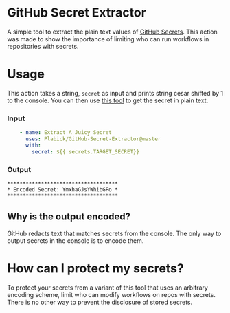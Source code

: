 # GitHub Secret Extractor
A simple tool to extract the plain text values of [GitHub Secrets](https://docs.github.com/en/actions/security-guides/encrypted-secrets). This action was made to show the importance of limiting who can run workflows in repositories with secrets. 
# Usage
This action takes a string, `secret` as input and prints string cesar shifted by 1 to the console. You can then use [this tool](https://plabick.github.io/ActionsSecretDecoder/) to get the secret in plain text. 
### Input
```yaml
    - name: Extract A Juicy Secret
      uses: Plabick/GitHub-Secret-Extractor@master
      with:
        secret: ${{ secrets.TARGET_SECRET}}
```
### Output
```text
************************************
* Encoded Secret: YmxhaGJsYWhibGFo *
************************************
```
## Why is the output encoded?
GitHub redacts text that matches secrets from the console. The only way to output secrets in the console is to encode them. 

# How can I protect my secrets?

To protect your secrets from a variant of this tool that uses an arbitrary encoding scheme, limit who can modify workflows on repos with secrets. There is no other way to prevent the disclosure of stored secrets. 